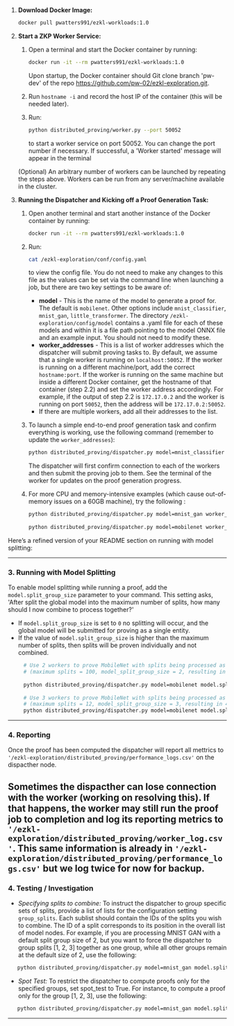 

1. **Download Docker Image:**

   ```bash
   docker pull pwatters991/ezkl-workloads:1.0
   ```

2. **Start a ZKP Worker Service:**

   1. Open a terminal and start the Docker container by running:

      ```bash
      docker run -it --rm pwatters991/ezkl-workloads:1.0
      ```

      Upon startup, the Docker container should Git clone branch 'pw-dev' of the repo https://github.com/pw-02/ezkl-exploration.git.

   2. Run `hostname -i` and record the host IP of the container (this will be needed later).

   3. Run:

      ```bash
      python distributed_proving/worker.py --port 50052
      ```

      to start a worker service on port 50052. You can change the port number if necessary. If successful, a 'Worker started' message will appear in the terminal

   (Optional) An arbitrary number of workers can be launched by repeating the steps above. Workers can be run from any server/machine available in the cluster.

3. **Running the Dispatcher and Kicking off a Proof Generation Task:**

   1. Open another terminal and start another instance of the Docker container by running:

      ```bash
      docker run -it --rm pwatters991/ezkl-workloads:1.0
      ```

   2. Run:

      ```bash
      cat /ezkl-exploration/conf/config.yaml
      ```

      to view the config file. You do not need to make any changes to this file as the values can be set via the command line when launching a job, but there are two key settings to be aware of:

      - **model** - This is the name of the model to generate a proof for. The default is `mobilenet`. Other options include `mnist_classifier`, `mnist_gan`, `little_transformer`. The directory `/ezkl-exploration/config/model` contains a .yaml file for each of these models and within it is a file path pointing to the model ONNX file and an example input. You should not need to modify these.
      - **worker_addresses** - This is a list of worker addresses which the dispatcher will submit proving tasks to. By default, we assume that a single worker is running on `localhost:50052`. If the worker is running on a different machine/port, add the correct `hostname:port`. If the worker is running on the same machine but inside a different Docker container, get the hostname of that container (step 2.2) and set the worker address accordingly. For example, if the output of step 2.2 is `172.17.0.2` and the worker is running on port `50052`, then the address will be `172.17.0.2:50052`.
      - If there are multiple workers, add all their addresses to the list.

   3. To launch a simple end-to-end proof generation task and confirm everything is working, use the following command (remember to update the `worker_addresses`):

      ```bash
      python distributed_proving/dispatcher.py model=mnist_classifier worker_addresses='["172.17.0.3:50052"]'
      ```

      The dispatcher will first confirm connection to each of the workers and then submit the proving job to them. See the terminal of the worker for updates on the proof generation progress. 

   4. For more CPU and memory-intensive examples (which cause out-of-memory issues on a 60GB machine), try the following :

      ```bash
      python distributed_proving/dispatcher.py model=mnist_gan worker_addresses='["172.17.0.3:50052"]'
      ​
      python distributed_proving/dispatcher.py model=mobilenet worker_addresses='["172.17.0.3:50052"]'
      ```
Here’s a refined version of your README section on running with model splitting:

---

### 3. **Running with Model Splitting**

To enable model splitting while running a proof, add the `model.split_group_size` parameter to your command. This setting asks, 'After split the global model into the maximum number of splits, how many should I now combine to process together?' 

   - If `model.split_group_size` is set to `0` no splitting will occur, and the global model will be submitted for proving as a single entity.
   - If the value of `model.split_group_size` is higher than the maximum number of splits, then splits will be proven individually and not combined.

 ```bash
      # Use 2 workers to prove MobileNet with splits being processed as pairs 
      # (maximum splits = 100, model_split_group_size = 2, resulting in 50 proofs to compute)  
      ​
      python distributed_proving/dispatcher.py model=mobilenet model.split_group_size=2 worker_addresses='["172.17.0.3:50052", "172.17.0.3:50053"]'
      
      # Use 3 workers to prove MobileNet with splits being processed as triplets 
      # (maximum splits = 12, model_split_group_size = 3, resulting in 4 proofs to compute)  
      python distributed_proving/dispatcher.py model=mobilenet model.split_group_size=3 worker_addresses='["172.17.0.3:50052", "172.17.0.3:50053", "172.17.0.3:50054"]'
   ```

<!-- - **If `model.num_splits` is set to a value greater than 1**, the system will create as many splits as there are nodes in the model and will prove each split sequentially.
- **If `model.num_splits` is set to 1 or is not specified**, the model will not be split, and the proof will be processed as a single unit. -->
---
### 4. **Reporting**

   Once the proof has been computed the dispatcher will report all mettrics to `'/ezkl-exploration/distributed_proving/performance_logs.csv'` on the dispacther node.

   Sometimes the dispacther can lose connection with the worker (working on resolving this). If that happens, the worker may still run the proof job to completion and log its reporting metrics to `'/ezkl-exploration/distributed_proving/worker_log.csv'`. This same information is already in  `'/ezkl-exploration/distributed_proving/performance_logs.csv'` but we log twice for now for backup.
------


### 4. **Testing / Investigation**
   - *Specifying splits to combine:* To instruct the dispatcher to group specific sets of splits, provide a list of lists for the configuration setting `group_splits`. Each sublist should contain the IDs of the splits you wish to combine. The ID of a split corresponds to its position in the overall list of model nodes.
   For example, if you are processing MNIST GAN with a default split group size of 2, but you want to force the dispatcher to group splits [1, 2, 3] together as one group, while all other groups remain at the default size of 2, use the following:
   ```bash
      python distributed_proving/dispatcher.py model=mnist_gan model.split_group_size=2 worker_addresses=["localhost:50052"] group_splits=[[1,2,3]]
 ```
   - *Spot Test:*
      To restrict the dispatcher to compute proofs only for the specified groups, set spot_test to True. For instance, to compute a proof only for the group [1, 2, 3], use the following:
   ```bash
      python distributed_proving/dispatcher.py model=mnist_gan model.split_group_size=2 worker_addresses=["localhost:50052"] group_splits=[[1,2,3]] spot_test=True
   ```
------
